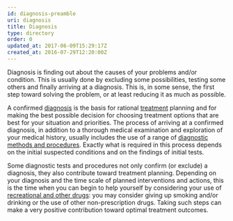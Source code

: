 ```yaml
---
id: diagnosis-preamble
uri: diagnosis
title: Diagnosis
type: directory
order: 0
updated_at: 2017-06-09T15:29:17Z
created_at: 2016-07-29T12:20:00Z
---
```


<p>Diagnosis is finding out about the causes of your problems and/or
    condition. This is usually done by excluding some possibilities,
    testing some others and finally arriving at a diagnosis.
    This is, in some sense, the first step toward solving the
    problem, or at least reducing it as much as possible.</p>
<p>A confirmed <a href="/diagnosis/a-z">diagnosis</a> is the basis
    for rational <a href="/treatment">treatment</a> planning
    and for making the best possible decision for choosing treatment
    options that are best for your situation and priorities.
    The process of arriving at a confirmed diagnosis, in addition
    to a thorough medical examination and exploration of your
    medical history, usually includes the use of a range of
    <a href="/diagnosis/tests">diagnostic methods and procedures</a>. Exactly what is required
        in this process depends on the initial suspected conditions
        and on the findings of initial tests.</p>
<p>Some diagnostic tests and procedures not only confirm (or exclude)
    a diagnosis, they also contribute toward treatment planning.
    Depending on your diagnosis and the time scale of planned
    interventions and actions, this is the time when you can
    begin to help yourself by considering your use of <a href="/diagnosis/drugs">recreational and other drugs</a>:
    you may consider giving up smoking and/or drinking or the
    use of other non-prescription drugs. Taking such steps can
    make a very positive contribution toward optimal treatment
    outcomes.</p>
